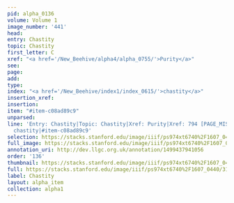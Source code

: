 ```yaml
---
pid: alpha_0136
volume: Volume 1
image_number: '441'
head: 
entry: Chastity
topic: Chastity
first_letter: C
xref: "<a href='/New_Beehive/alpha4/alpha_0755/'>Purity</a>"
see: 
page: 
add: 
type: 
index: "<a href='/New_Beehive/index1/index_0615/'>chastity</a>"
insertion_xref: 
insertion: 
item: "#item-c08ad89c9"
unparsed: 
line: 'Entry: Chastity|Topic: Chastity|Xref: Purity|Xref: 794 [PAGE_MISSING]|Index:
  chastity|#item-c08ad89c9'
selection: https://stacks.stanford.edu/image/iiif/ps974xt6740%2F1607_0440/316,1405,3221,484/full/0/default.jpg
full_image: https://stacks.stanford.edu/image/iiif/ps974xt6740%2F1607_0440/full/full/0/default.jpg
annotation_uri: http://dev.llgc.org.uk/annotation/1499437941056
order: '136'
thumbnail: https://stacks.stanford.edu/image/iiif/ps974xt6740%2F1607_0440/316,1405,600,180/250,/0/default.jpg
full: https://stacks.stanford.edu/image/iiif/ps974xt6740%2F1607_0440/316,1405,3221,484/full/0/default.jpg
label: Chastity
layout: alpha_item
collection: alpha1
---
```

